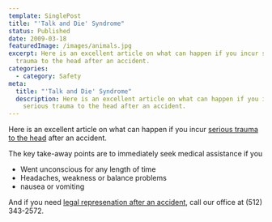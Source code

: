 ```yaml
---
template: SinglePost
title: "'Talk and Die' Syndrome"
status: Published
date: 2009-03-18
featuredImage: /images/animals.jpg
excerpt: Here is an excellent article on what can happen if you incur serious
  trauma to the head after an accident.
categories:
  - category: Safety
meta:
  title: "'Talk and Die' Syndrome"
  description: Here is an excellent article on what can happen if you incur
    serious trauma to the head after an accident.
---
```

<!--StartFragment-->

Here is an excellent article on what can happen if you incur [serious trauma to the head](http://health.msn.com/blogs/daily-dose-post.aspx?post=1014042&GT1=31036) after an accident.

The key take-away points are to immediately seek medical assistance if you

* Went unconscious for any length of time
* Headaches, weakness or balance problems
* nausea or vomiting

And if you need [legal represenation after an accident](https://www.austinaccidentlawyer.com/practice-areas/), call our office at (512) 343-2572.

<!--EndFragment-->